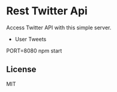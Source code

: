 Rest Twitter Api
==================================


Access Twitter API with this simple server.

- User Tweets

PORT=8080 npm start

License
-------

MIT